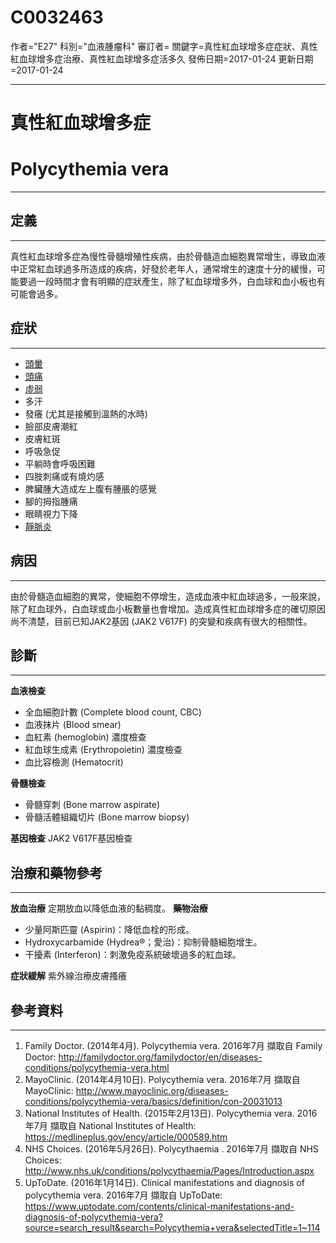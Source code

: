 # C0032463
作者="E27"
科別="血液腫瘤科"
審訂者=
關鍵字=真性紅血球增多症症狀、真性紅血球增多症治療、真性紅血球增多症活多久
發佈日期=2017-01-24
更新日期=2017-01-24

----------
# 真性紅血球增多症
# Polycythemia vera
----------
## 定義
----------

真性紅血球增多症為慢性骨髓增殖性疾病，由於骨髓造血細胞異常增生，導致血液中正常紅血球過多所造成的疾病，好發於老年人，通常增生的速度十分的緩慢，可能要過一段時間才會有明顯的症狀產生，除了紅血球增多外，白血球和血小板也有可能會過多。

## 症狀
----------
- [頭暈](C0012833)
- [頭痛](C0018681)
- [虛弱](C3714552)
- 多汗
- 發癢 (尤其是接觸到溫熱的水時)
- 臉部皮膚潮紅
- 皮膚紅斑
- 呼吸急促
- 平躺時會呼吸困難
- 四肢刺痛或有燒灼感
- 脾臟腫大造成左上腹有腫脹的感覺
- 腳的拇指腫痛
- 眼睛視力下降
- [靜脈炎](C0031542)
## 病因
----------

由於骨髓造血細胞的異常，使細胞不停增生，造成血液中紅血球過多，一般來說，除了紅血球外，白血球或血小板數量也會增加。造成真性紅血球增多症的確切原因尚不清楚，目前已知JAK2基因 (JAK2 V617F) 的突變和疾病有很大的相關性。

## 診斷
----------

**血液檢查**

- 全血細胞計數 (Complete blood count, CBC)
- 血液抹片 (Blood smear)
- 血紅素 (hemoglobin) 濃度檢查
- 紅血球生成素 (Erythropoietin) 濃度檢查
- 血比容檢測 (Hematocrit)

**骨髓檢查**

- 骨髓穿刺 (Bone marrow aspirate)
- 骨髓活體組織切片 (Bone marrow biopsy)

**基因檢查**
JAK2 V617F基因檢查

## 治療和藥物參考
----------

**放血治療**
定期放血以降低血液的黏稠度。
**藥物治療**

- 少量阿斯匹靈 (Aspirin)：降低血栓的形成。
- Hydroxycarbamide (Hydrea®；愛治)：抑制骨髓細胞增生。
- 干擾素 (Interferon)：刺激免疫系統破壞過多的紅血球。

**症狀緩解**
紫外線治療皮膚搔癢

## 參考資料
----------
1. Family Doctor. (2014年4月). Polycythemia vera. 2016年7月 擷取自 Family Doctor: http://familydoctor.org/familydoctor/en/diseases-conditions/polycythemia-vera.html
2. MayoClinic. (2014年4月10日). Polycythemia vera. 2016年7月 擷取自 MayoClinic: http://www.mayoclinic.org/diseases-conditions/polycythemia-vera/basics/definition/con-20031013
3. National Institutes of Health. (2015年2月13日). Polycythemia vera. 2016年7月 擷取自 National Institutes of Health: https://medlineplus.gov/ency/article/000589.htm
4. NHS Choices. (2016年5月26日). Polycythaemia . 2016年7月 擷取自 NHS Choices: http://www.nhs.uk/conditions/polycythaemia/Pages/Introduction.aspx
5. UpToDate. (2016年1月14日). Clinical manifestations and diagnosis of polycythemia vera. 2016年7月 擷取自 UpToDate: https://www.uptodate.com/contents/clinical-manifestations-and-diagnosis-of-polycythemia-vera?source=search_result&search=Polycythemia+vera&selectedTitle=1~114





